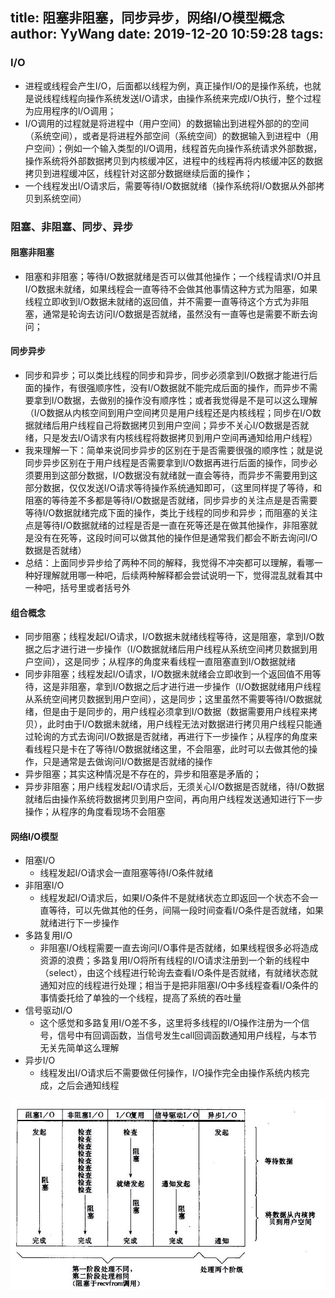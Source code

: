 title: 阻塞非阻塞，同步异步，网络I/O模型概念
author: YyWang
date: 2019-12-20 10:59:28
tags:
---
### I/O

* 进程或线程会产生I/O，后面都以线程为例，真正操作I/O的是操作系统，也就是说线程线程向操作系统发送I/O请求，由操作系统来完成I/O执行，整个过程为应用程序的I/O调用；
* I/O调用的过程就是将进程中（用户空间）的数据输出到进程外部的的空间（系统空间），或者是将进程外部空间（系统空间）的数据输入到进程中（用户空间）；例如一个输入类型的I/O调用，线程首先向操作系统请求外部数据，操作系统将外部数据拷贝到内核缓冲区，进程中的线程再将内核缓冲区的数据拷贝到进程缓冲区，线程针对这部分数据继续后面的操作；
* 一个线程发出I/O请求后，需要等待I/O数据就绪（操作系统将I/O数据从外部拷贝到系统空间）

### 阻塞、非阻塞、同步、异步

#### 阻塞非阻塞

* 阻塞和非阻塞；等待I/O数据就绪是否可以做其他操作；一个线程请求I/O并且I/O数据未就绪，如果线程会一直等待不会做其他事情这种方式为阻塞，如果线程立即收到I/O数据未就绪的返回值，并不需要一直等待这个方式为非阻塞，通常是轮询去访问I/O数据是否就绪，虽然没有一直等也是需要不断去询问；

#### 同步异步
* 同步和异步；可以类比线程的同步和异步，同步必须拿到I/O数据才能进行后面的操作，有很强顺序性，没有I/O数据就不能完成后面的操作，而异步不需要拿到I/O数据，去做别的操作没有顺序性；或者我觉得是不是可以这么理解（I/O数据从内核空间到用户空间拷贝是用户线程还是内核线程；同步在I/O数据就绪后用户线程自己将数据拷贝到用户空间；异步不关心I/O数据是否就绪，只是发去I/O请求有内核线程将数据拷贝到用户空间再通知给用户线程）
* 我来理解一下：简单来说同步异步的区别在于是否需要很强的顺序性；就是说同步异步区别在于用户线程是否需要拿到I/O数据再进行后面的操作，同步必须要用到这部分数据，I/O数据没有就绪就一直会等待，而异步不需要用到这部分数据，仅仅发送I/O请求等待操作系统通知即可，（这里同样提了等待，和阻塞的等待差不多都是等待I/O数据是否就绪，同步异步的关注点是是否需要等待I/O数据就绪完成下面的操作，类比于线程的同步和异步；而阻塞的关注点是等待I/O数据就绪的过程是否是一直在死等还是在做其他操作，非阻塞就是没有在死等，这段时间可以做其他的操作但是通常我们都会不断去询问I/O数据是否就绪）
* 总结：上面同步异步给了两种不同的解释，我觉得不冲突都可以理解，看哪一种好理解就用哪一种吧，后续两种解释都会尝试说明一下，觉得混乱就看其中一种吧，括号里或者括号外

#### 组合概念
* 同步阻塞；线程发起I/O请求，I/O数据未就绪线程等待，这是阻塞，拿到I/O数据之后才进行进一步操作（I/O数据就绪后用户线程从系统空间拷贝数据到用户空间），这是同步；从程序的角度来看线程一直阻塞直到I/O数据就绪
* 同步非阻塞；线程发起I/O请求，I/O数据未就绪会立即收到一个返回值不用等待，这是非阻塞，拿到I/O数据之后才进行进一步操作（I/O数据就绪用户线程从系统空间拷贝数据到用户空间），这是同步；这里虽然不需要等待I/O数据就绪，但是由于是同步的，用户线程必须拿到I/O数据（数据需要用户线程来拷贝），此时由于I/O数据未就绪，用户线程无法对数据进行拷贝用户线程只能通过轮询的方式去询问I/O数据是否就绪，再进行下一步操作；从程序的角度来看线程只是卡在了等待I/O数据就绪这里，不会阻塞，此时可以去做其他的操作，只是通常是去做询问I/O数据是否就绪的操作
* 异步阻塞；其实这种情况是不存在的，异步和阻塞是矛盾的；
* 异步非阻塞；用户线程发起I/O请求后，无须关心I/O数据是否就绪，待I/O数据就绪后由操作系统将数据拷贝到用户空间，再向用户线程发送通知进行下一步操作；从程序的角度看现场不会阻塞

#### 网络I/O模型
* 阻塞I/O
	* 线程发起I/O请求会一直阻塞等待I/O条件就绪
* 非阻塞I/O
	* 线程发起I/O请求后，如果I/O条件不是就绪状态立即返回一个状态不会一直等待，可以先做其他的任务，间隔一段时间查看I/O条件是否就绪，如果就绪进行下一步操作
* 多路复用I/O
	* 非阻塞I/O线程需要一直去询问I/O事件是否就绪，如果线程很多必将造成资源的浪费；多路复用I/O将所有线程的I/O请求注册到一个新的线程中（select），由这个线程进行轮询去查看I/O条件是否就绪，有就绪状态就通知对应的线程进行处理；相当于是把非阻塞I/O中多线程查看I/O条件的事情委托给了单独的一个线程，提高了系统的吞吐量
* 信号驱动I/O
	* 这个感觉和多路复用I/O差不多，这里将多线程的I/O操作注册为一个信号，信号中有回调函数，当信号发生call回调函数通知用户线程，与本节无关先简单这么理解
* 异步I/O
	* 线程发出I/O请求后不需要做任何操作，I/O操作完全由操作系统内核完成，之后会通知线程
    
![upload successful](/images/pasted-23.png)